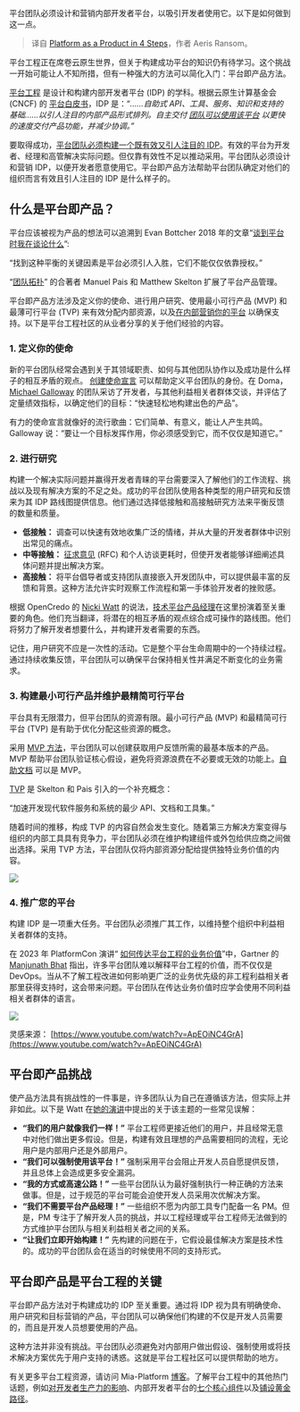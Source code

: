 
<!--
title: 四步打造平台即产品
cover: https://cdn.thenewstack.io/media/2024/03/01fb5cc3-platform.jpg
-->

平台团队必须设计和营销内部开发者平台，以吸引开发者使用它。以下是如何做到这一点。

> 译自 [Platform as a Product in 4 Steps](https://thenewstack.io/platform-as-a-product-in-4-steps/)，作者 Aeris Ransom。

平台工程正在席卷云原生世界，但关于构建成功平台的知识仍有待学习。这个挑战一开始可能让人不知所措，但有一种强大的方法可以简化入门：平台即产品方法。

[平台工程](https://thenewstack.io/platform-engineering/) 是设计和构建内部开发者平台 (IDP) 的学科。根据云原生计算基金会 (CNCF) 的 [平台白皮书](https://tag-app-delivery.cncf.io/whitepapers/platforms/#what-is-a-platform)，IDP 是：“*……*自助式 API、工具、服务、知识和支持的基础……以引人注目的内部产品形式排列。自主交付 [团队可以使用该平台](https://thenewstack.io/tame-the-tiger-a-lighthearted-guide-to-platform-teams/) 以更快的速度交付产品功能，并减少协调。*”*

要取得成功，[平台团队必须构建一个既有效又引人注目的 IDP](https://thenewstack.io/ebooks/platform-engineering/platform-engineering-what-you-need-to-know-now/)。有效的平台为开发者、经理和高管解决实际问题。但仅靠有效性不足以推动采用。平台团队必须设计和营销 IDP，以便开发者愿意使用它。平台即产品方法帮助平台团队确定对他们的组织而言有效且引人注目的 IDP 是什么样子的。

## 什么是平台即产品？

平台应该被视为产品的想法可以追溯到 Evan Bottcher 2018 年的文章“[谈到平台时我在谈论什么](https://martinfowler.com/articles/talk-about-platforms.html)”:

“找到这种平衡的关键因素是平台必须引人入胜，它们不能仅仅依靠授权。”

“[团队拓扑](https://teamtopologies.com/)” 的合著者 Manuel Pais 和 Matthew Skelton 扩展了平台产品管理。

平台即产品方法涉及定义你的使命、进行用户研究、使用最小可行产品 (MVP) 和最薄可行平台 (TVP) 来有效分配内部资源，以及[在内部营销你的平台](https://thenewstack.io/the-art-of-platform-marketing-youve-gotta-sell-it/) 以确保支持。以下是平台工程社区的从业者分享的关于他们经验的内容。

### 1. 定义你的使命

新的平台团队经常会遇到关于其领域职责、如何与其他团队协作以及成功是什么样子的相互矛盾的观点。
[创建使命宣言](https://medium.com/@michael.roy.galloway/your-platform-org-needs-a-purpose-heres-how-to-find-it-64874b082d80) 可以帮助定义平台团队的身份。在 Doma，[Michael Galloway](https://www.linkedin.com/in/michaelroygalloway/) 的团队采访了开发者，与其他利益相关者群体交谈，并评估了定量绩效指标，以确定他们的目标：“快速轻松地构建出色的产品”。

有力的使命宣言就像好的流行歌曲：它们简单、有意义，能让人产生共鸣。Galloway 说：“要让一个目标发挥作用，你必须感受到它，而不仅仅是知道它。”

### 2. 进行研究

构建一个解决实际问题并赢得开发者青睐的平台需要深入了解他们的工作流程、挑战以及现有解决方案的不足之处。成功的平台团队使用各种类型的用户研究和反馈来为其 IDP 路线图提供信息。他们通过选择低接触和高接触研究方法来平衡反馈的数量和质量。

- **低接触：** 调查可以快速有效地收集广泛的情绪，并从大量的开发者群体中识别出常见的痛点。
- **中等接触：** [征求意见](https://leaddev.com/technical-decision-making/thorough-team-guide-rfcs) (RFC) 和个人访谈更耗时，但使开发者能够详细阐述具体问题并提出解决方案。
- **高接触：** 将平台倡导者或支持团队直接嵌入开发团队中，可以提供最丰富的反馈和背景。这种方法允许实时观察工作流程和第一手体验开发者的挫败感。

根据 OpenCredo 的 [Nicki Watt](https://www.linkedin.com/in/nickiwatt/) 的说法，[技术平台产品经理](https://www.youtube.com/watch?v=gWPPnuQB4co)在这里扮演着至关重要的角色。他们充当翻译，将潜在的相互矛盾的观点综合成可操作的路线图。他们将努力了解开发者想要什么，并构建开发者需要的东西。

记住，用户研究不应是一次性的活动。它是整个平台生命周期中的一个持续过程。通过持续收集反馈，平台团队可以确保平台保持相关性并满足不断变化的业务需求。

### 3. 构建最小可行产品并维护最精简可行平台

平台具有无限潜力，但平台团队的资源有限。最小可行产品 (MVP) 和最精简可行平台 (TVP) 是有助于优化分配这些资源的概念。

采用 [MVP 方法](https://thenewstack.io/mvp-or-tvp-why-your-internal-developer-platform-needs-both/)，平台团队可以创建获取用户反馈所需的最基本版本的产品。MVP 帮助平台团队验证核心假设，避免将资源浪费在不必要或无效的功能上。[自助文档](https://thenewstack.io/documentation-is-more-than-your-thinnest-viable-platform/) 可以是 MVP。

[TVP](https://github.com/TeamTopologies/Thinnest-Viable-Platform-examples) 是 Skelton 和 Pais 引入的一个补充概念：

“加速开发现代软件服务和系统的最少 API、文档和工具集。”

随着时间的推移，构成 TVP 的内容自然会发生变化。随着第三方解决方案变得与组织的内部工具具有竞争力，平台团队必须在维护构建组件或外包给供应商之间做出选择。采用 TVP 方法，平台团队仅将内部资源分配给提供独特业务价值的内容。

![](https://cdn.thenewstack.io/media/2024/03/676dd92e-image1.png)

### 4. 推广您的平台

构建 IDP 是一项重大任务。平台团队必须推广其工作，以维持整个组织中利益相关者群体的支持。

在 2023 年 PlatformCon 演讲“ [如何传达平台工程的业务价值](https://www.youtube.com/watch?v=hBnnOcsKgyc)”中，Gartner 的 [Manjunath Bhat](https://www.linkedin.com/in/manjunathbhat/) 指出，许多平台团队难以解释平台工程的价值，而不仅仅是 DevOps。当从不了解工程改进如何影响更广泛的业务优先级的非工程利益相关者那里获得支持时，这会带来问题。平台团队在传达业务价值时应学会使用不同利益相关者群体的语言。

![](https://cdn.thenewstack.io/media/2024/03/27c73a8f-image2.png)

灵感来源： [https://www.youtube.com/watch?v=ApEOiNC4GrA](https://www.youtube.com/watch?v=ApEOiNC4GrA)

## 平台即产品挑战

使产品方法具有挑战性的一件事是，许多团队认为自己在遵循该方法，但实际上并非如此。以下是 Watt 在[她的演讲](https://www.youtube.com/watch?v=gWPPnuQB4co)中提出的关于该主题的一些常见误解：

- **“我们的用户就像我们一样！”** 平台工程师更接近他们的用户，并且经常无意中对他们做出更多假设。但是，构建有效且理想的产品需要相同的流程，无论用户是内部用户还是外部用户。
- **“我们可以强制使用该平台！”** 强制采用平台会阻止开发人员自愿提供反馈，并且总体上会造成更多安全漏洞。
- **“我的方式或高速公路！”** 一些平台团队认为最好强制执行一种正确的方法来做事。但是，过于规范的平台可能会迫使开发人员采用次优解决方案。
- **“我们不需要平台产品经理！”** 一些组织不愿为内部工具专门配备一名 PM。但是，PM 专注于了解开发人员的挑战，并以工程经理或平台工程师无法做到的方式维护平台团队与相关利益相关者之间的关系。
- **“让我们立即开始构建！”** 先构建的问题在于，它假设最佳解决方案是技术性的。成功的平台团队会在适当的时候使用不同的支持形式。

## 平台即产品是平台工程的关键

平台即产品方法对于构建成功的 IDP 至关重要。通过将 IDP 视为具有明确使命、用户研究和目标营销的产品，平台团队可以确保他们构建的不仅是开发人员需要的，而且是开发人员想要使用的产品。

这种方法并非没有挑战。平台团队必须避免对内部用户做出假设、强制使用或将技术解决方案优先于用户支持的诱惑。这就是平台工程社区可以提供帮助的地方。

有关更多平台工程资源，请访问 Mia-Platform [博客](https://mia-platform.eu/blog/)。了解平台工程中的其他热门话题，例如[对开发者生产力的影响](https://mia-platform.eu/blog/platform-engineering-reduces-cognitive-load/)、内部开发者平台的[七个核心组件](https://mia-platform.eu/blog/seven-core-components-internal-developer-platform/)以及[铺设黄金路径](https://mia-platform.eu/blog/golden-paths-platform-engineering/)。
